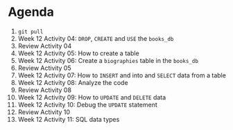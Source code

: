 # Agenda

1. `git pull`
1. Week 12 Activity 04: `DROP`, `CREATE` and `USE` the `books_db`
1. Review Activity 04
1. Week 12 Activity 05: How to create a table
1. Week 12 Activity 06: Create a `biographies` table in the `books_db`
1. Review Activity 05
1. Week 12 Activity 07: How to `INSERT` and into and `SELECT` data from a table
1. Week 12 Activity 08: Analyze the code
1. Review Activity 08
1. Week 12 Activity 09: How to `UPDATE` and `DELETE` data
1. Week 12 Activity 10: Debug the `UPDATE` statement
1. Review Activity 10
1. Week 12 Activity 11: SQL data types
